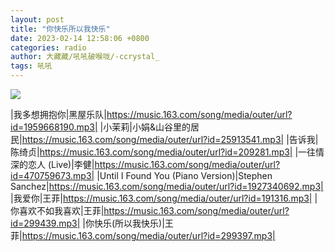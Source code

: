 ```yaml
---
layout: post
title: "你快乐所以我快乐"
date: 2023-02-14 12:58:06 +0800
categories: radio
author: 大藏藏/吼吼破喉咙/-ccrystal_
tags: 吼吼
---
```

![]({{site.baseurl}}/images/cover_20230214.jpg)

|我多想拥抱你|黑屋乐队|https://music.163.com/song/media/outer/url?id=1959668190.mp3|
|小茉莉|小娟&山谷里的居民|https://music.163.com/song/media/outer/url?id=25913541.mp3|
|告诉我|陈绮贞|https://music.163.com/song/media/outer/url?id=209281.mp3|
|一往情深的恋人 (Live)|李健|https://music.163.com/song/media/outer/url?id=470759673.mp3|
|Until I Found You (Piano Version)|Stephen Sanchez|https://music.163.com/song/media/outer/url?id=1927340692.mp3|
|我爱你|王菲|https://music.163.com/song/media/outer/url?id=191316.mp3|
|你喜欢不如我喜欢|王菲|https://music.163.com/song/media/outer/url?id=299439.mp3|
|你快乐(所以我快乐)|王菲|https://music.163.com/song/media/outer/url?id=299397.mp3|

